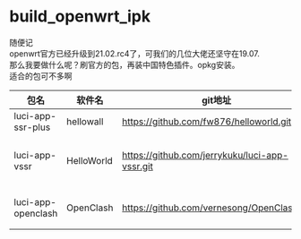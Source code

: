 # build_openwrt_ipk
随便记  
openwrt官方已经升级到21.02.rc4了，可我们的几位大佬还坚守在19.07.  
那么我要做什么呢？刷官方的包，再装中国特色插件。opkg安装。  
适合的包可不多啊  


|包名                   | 软件名         | git地址                                               | 备注    |  
|------               |------     | ------                                              |------  |  
|luci-app-ssr-plus     |hellowall      |https://github.com/fw876/helloworld.git            | ![更新图标](https://img.shields.io/github/last-commit/fw876/helloworld )          |  
|luci-app-vssr         |HelloWorld     |https://github.com/jerrykuku/luci-app-vssr.git   |  ![更新图标](https://img.shields.io/github/last-commit/jerrykuku/luci-app-vssr ）    |  
|luci-app-openclash    |OpenClash      |https://github.com/vernesong/OpenClash.git        | ![更新图标]( https://img.shields.io/github/last-commit/vernesong/OpenClash ）       |  

